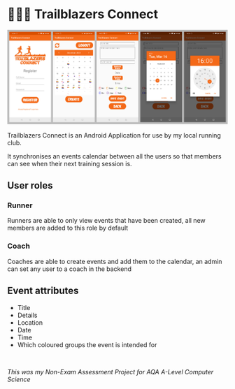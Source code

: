 # 🏃🏻‍♂️ Trailblazers Connect

![App screenshots](https://github.com/JW2586/Trailblazers-Connect/blob/master/large%20layout.png)

Trailblazers Connect is an Android Application for use by my local running club.

It synchronises an events calendar between all the users so that members can see when their next training session is.    

## User roles
### Runner
Runners are able to only view events that have been created, all new members are added to this role by default
### Coach
Coaches are able to create events and add them to the calendar, an admin can set any user to a coach in the backend
<br>

## Event attributes
* Title
* Details
* Location
* Date
* Time
* Which coloured groups the event is intended for
<br>

*This was my Non-Exam Assessment Project for AQA A-Level Computer Science*
